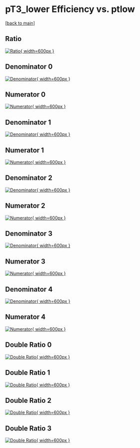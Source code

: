 # pT3_lower Efficiency vs. ptlow

[[back to main](./)]



## Ratio

[![Ratio](../mtv/var/pT3_lower_loweta_11_-1_eff_ptlow.png){ width=600px }](../mtv/var/pT3_lower_loweta_11_-1_eff_ptlow.pdf)

## Denominator 0

[![Denominator](../mtv/den/pT3_lower_loweta_11_-1_eff_ptlow_den0.png){ width=600px }](../mtv/den/pT3_lower_loweta_11_-1_eff_ptlow_den0.pdf)

## Numerator 0

[![Numerator](../mtv/num/pT3_lower_loweta_11_-1_eff_ptlow_num0.png){ width=600px }](../mtv/num/pT3_lower_loweta_11_-1_eff_ptlow_num0.pdf)

## Denominator 1

[![Denominator](../mtv/den/pT3_lower_loweta_11_-1_eff_ptlow_den1.png){ width=600px }](../mtv/den/pT3_lower_loweta_11_-1_eff_ptlow_den1.pdf)

## Numerator 1

[![Numerator](../mtv/num/pT3_lower_loweta_11_-1_eff_ptlow_num1.png){ width=600px }](../mtv/num/pT3_lower_loweta_11_-1_eff_ptlow_num1.pdf)

## Denominator 2

[![Denominator](../mtv/den/pT3_lower_loweta_11_-1_eff_ptlow_den2.png){ width=600px }](../mtv/den/pT3_lower_loweta_11_-1_eff_ptlow_den2.pdf)

## Numerator 2

[![Numerator](../mtv/num/pT3_lower_loweta_11_-1_eff_ptlow_num2.png){ width=600px }](../mtv/num/pT3_lower_loweta_11_-1_eff_ptlow_num2.pdf)

## Denominator 3

[![Denominator](../mtv/den/pT3_lower_loweta_11_-1_eff_ptlow_den3.png){ width=600px }](../mtv/den/pT3_lower_loweta_11_-1_eff_ptlow_den3.pdf)

## Numerator 3

[![Numerator](../mtv/num/pT3_lower_loweta_11_-1_eff_ptlow_num3.png){ width=600px }](../mtv/num/pT3_lower_loweta_11_-1_eff_ptlow_num3.pdf)

## Denominator 4

[![Denominator](../mtv/den/pT3_lower_loweta_11_-1_eff_ptlow_den4.png){ width=600px }](../mtv/den/pT3_lower_loweta_11_-1_eff_ptlow_den4.pdf)

## Numerator 4

[![Numerator](../mtv/num/pT3_lower_loweta_11_-1_eff_ptlow_num4.png){ width=600px }](../mtv/num/pT3_lower_loweta_11_-1_eff_ptlow_num4.pdf)

## Double Ratio 0

[![Double Ratio](../mtv/ratio/pT3_lower_loweta_11_-1_eff_ptlow_ratio0.png){ width=600px }](../mtv/ratio/pT3_lower_loweta_11_-1_eff_ptlow_ratio0.pdf)

## Double Ratio 1

[![Double Ratio](../mtv/ratio/pT3_lower_loweta_11_-1_eff_ptlow_ratio1.png){ width=600px }](../mtv/ratio/pT3_lower_loweta_11_-1_eff_ptlow_ratio1.pdf)

## Double Ratio 2

[![Double Ratio](../mtv/ratio/pT3_lower_loweta_11_-1_eff_ptlow_ratio2.png){ width=600px }](../mtv/ratio/pT3_lower_loweta_11_-1_eff_ptlow_ratio2.pdf)

## Double Ratio 3

[![Double Ratio](../mtv/ratio/pT3_lower_loweta_11_-1_eff_ptlow_ratio3.png){ width=600px }](../mtv/ratio/pT3_lower_loweta_11_-1_eff_ptlow_ratio3.pdf)

